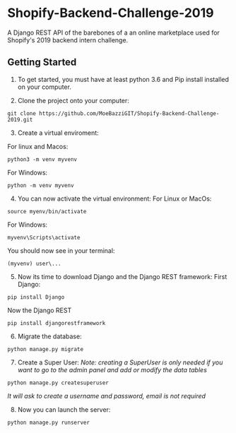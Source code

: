 # Shopify-Backend-Challenge-2019
A Django REST API of the barebones of a an online marketplace used for Shopify's 2019 backend intern challenge.

## Getting Started
1. To get started, you must have at least python 3.6 and Pip install installed on your computer.

2. Clone the project onto your computer:

```
git clone https://github.com/MoeBazziGIT/Shopify-Backend-Challenge-2019.git
```

3. Create a virtual enviroment:

For linux and Macos:
```
python3 -m venv myvenv
```

For Windows:
```
python -m venv myvenv
```

4. You can now activate the virtual environment: 
For Linux or MacOs:
```
source myenv/bin/activate
```

For Windows:
```
myvenv\Scripts\activate
```

You should now see in your terminal:
```
(myvenv) user\...
```

5. Now its time to download Django and the Django REST framework:
First Django:
```
pip install Django
```
Now the Django REST
```
pip install djangorestframework
```

6. Migrate the database:
```
python manage.py migrate
```

7. Create a Super User:
*Note: creating a SuperUser is only needed if you want to go to the admin panel and add or modify the data tables*

```
python manage.py createsuperuser
```
*It will ask to create a username and password, email is not required*

8. Now you can launch the server:
```
python manage.py runserver
```

